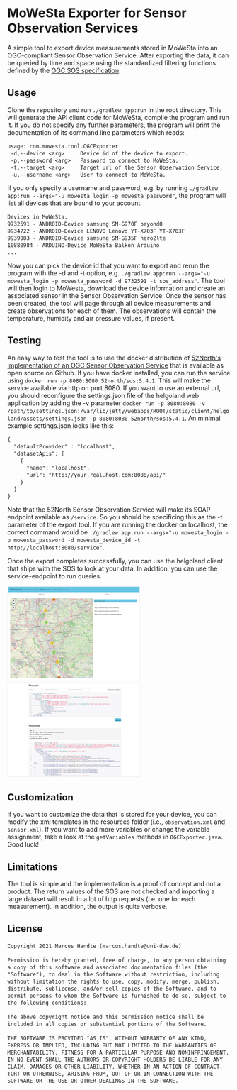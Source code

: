 # MoWeSta Exporter for Sensor Observation Services

A simple tool to export device measurements stored in MoWeSta into an OGC-compliant Sensor Observation Service. After exporting the data, it can be queried by time and space using the standardized filtering functions defined by the [OGC SOS specification](https://www.ogc.org/standards/sos).

## Usage

Clone the repository and run ```./gradlew app:run``` in the root directory. This will generate the API client code for MoWeSta, compile the program and run it. If you do not specify any further parameters, the program will print the documentation of its command line parameters which reads:

```
usage: com.mowesta.tool.OGCExporter
 -d,--device <arg>     Device id of the device to export.
 -p,--password <arg>   Password to connect to MoWeSta.
 -t,--target <arg>     Target url of the Sensor Observation Service.
 -u,--username <arg>   User to connect to MoWeSta.
```

If you only specify a username and password, e.g. by running ```./gradlew app:run --args="-u mowesta_login -p mowesta_password"```, the program will list all devices that are bound to your account.

```
Devices in MoWeSta:
9732591 - ANDROID-Device samsung SM-G970F beyond0
9934722 - ANDROID-Device LENOVO Lenovo YT-X703F YT-X703F
9939083 - ANDROID-Device samsung SM-G935F hero2lte
10880984 - ARDUINO-Device MoWeSta Balkon Arduino
...
```

Now you can pick the device id that you want to export and rerun the program with the -d and -t option, e.g. ```./gradlew app:run --args="-u mowesta_login -p mowesta_password -d 9732591 -t sos_address"```. The tool will then login to MoWesta, download the device information and create an associated sensor in the Sensor Observation Service. Once the sensor has been created, the tool will page through all device measurements and create observations for each of them. The observations will contain the temperature, humidity and air pressure values, if present.

## Testing

An easy way to test the tool is to use the docker distribution of [52North's implementation of an OGC Sensor Observation Service](https://github.com/52North/SOS) that is available as open source on Github. If you have docker installed, you can run the service using ```docker run -p 8080:8080 52north/sos:5.4.1```. This will make the service available via http on port 8080. If you want to use an external url, you should reconfigure the settings.json file of the helgoland web application by adding the -v parameter ```docker run -p 8080:8080 -v /path/to/settings.json:/var/lib/jetty/webapps/ROOT/static/client/helgoland/assets/settings.json -p 8080:8080 52north/sos:5.4.1```. An minimal example settings.json looks like this: 

```
{
  "defaultProvider" : "localhost",
  "datasetApis": [
    {
      "name": "localhost",
      "url": "http://your.real.host.com:8080/api/"
    }
  ]
}
```

Note that the 52North Sensor Observation Service will make its SOAP endpoint available as ```/service```. So you should be specificing this as the -t parameter of the export tool. If you are running the docker on localhost, the correct command would be  ```./gradlew app:run --args="-u mowesta_login -p mowesta_password -d mowesta_device_id -t http://localhost:8080/service"```.

Once the export completes successfully, you can use the helgoland client that ships with the SOS to look at your data. In addition, you can use the service-endpoint to run queries.

<img src="doc/helgoland.png" width="300" alt="Helgoland">

<img src="doc/testclient.png" width="300" alt="Test Client">


## Customization

If you want to customize the data that is stored for your device, you can modify the xml templates in the resources folder (i.e., ```observation.xml``` and ```sensor.xml```). If you want to add more variables or change the variable assignment, take a look at the ```getVariables``` methods in ```OGCExporter.java```. Good luck!

## Limitations

The tool is simple and the implementation is a proof of concept and not a product. The return values of the SOS are not checked and importing a large dataset will result in a lot of http requests (i.e. one for each measurement). In addition, the output is quite verbose.

## License
```
Copyright 2021 Marcus Handte (marcus.handte@uni-due.de)

Permission is hereby granted, free of charge, to any person obtaining a copy of this software and associated documentation files (the "Software"), to deal in the Software without restriction, including without limitation the rights to use, copy, modify, merge, publish, distribute, sublicense, and/or sell copies of the Software, and to permit persons to whom the Software is furnished to do so, subject to the following conditions:

The above copyright notice and this permission notice shall be included in all copies or substantial portions of the Software.

THE SOFTWARE IS PROVIDED "AS IS", WITHOUT WARRANTY OF ANY KIND, EXPRESS OR IMPLIED, INCLUDING BUT NOT LIMITED TO THE WARRANTIES OF MERCHANTABILITY, FITNESS FOR A PARTICULAR PURPOSE AND NONINFRINGEMENT. IN NO EVENT SHALL THE AUTHORS OR COPYRIGHT HOLDERS BE LIABLE FOR ANY CLAIM, DAMAGES OR OTHER LIABILITY, WHETHER IN AN ACTION OF CONTRACT, TORT OR OTHERWISE, ARISING FROM, OUT OF OR IN CONNECTION WITH THE SOFTWARE OR THE USE OR OTHER DEALINGS IN THE SOFTWARE.
```